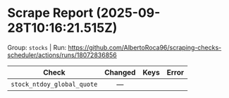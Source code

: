 # Scrape Report (2025-09-28T10:16:21.515Z)

Group: `stocks`  |  Run: https://github.com/AlbertoRoca96/scraping-checks-scheduler/actions/runs/18072836856

| Check | Changed | Keys | Error |
|---|:---:|:--|:--|
| `stock_ntdoy_global_quote` | — |  |  |
